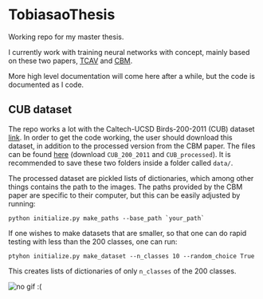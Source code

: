 # TobiasaoThesis

Working repo for my master thesis.

I currently work with training neural networks with concept, mainly based on these two papers, [TCAV](https://arxiv.org/abs/1711.11279) and [CBM](https://arxiv.org/abs/2007.04612).

More high level documentation will come here after a while, but the code is documented as I code.

## CUB dataset

The repo works a lot with the Caltech-UCSD Birds-200-2011 (CUB) dataset [link](https://authors.library.caltech.edu/27452/1/CUB_200_2011.pdf). In order to get the code working, the user should download this dataset, in addition to the processed version from the CBM paper. The files can be found [here](https://worksheets.codalab.org/worksheets/0x362911581fcd4e048ddfd84f47203fd2) (download `CUB_200_2011` and `CUB_processed`). It is recommended to save these two folders inside a folder called `data/`.

The processed dataset are pickled lists of dictionaries, which among other things contains the path to the images. The paths provided by the CBM paper are specific to their computer, but this can be easily adjusted by running:

```terminal
python initialize.py make_paths --base_path `your_path`
```

If one wishes to make datasets that are smaller, so that one can do rapid testing with less than the 200 classes, one can run:

```terminal
ptyhon initialize.py make_dataset --n_classes 10 --random_choice True
````

This creates lists of dictionaries of only `n_classes` of the 200 classes.

![no gif :(](https://media.giphy.com/media/mcsPU3SkKrYDdW3aAU/giphy.gif)
